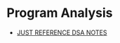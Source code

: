 # Program Analysis

- [JUST REFERENCE DSA NOTES](https://github.com/eniallator/Data-Structures-and-Algorithms-Notes/)
